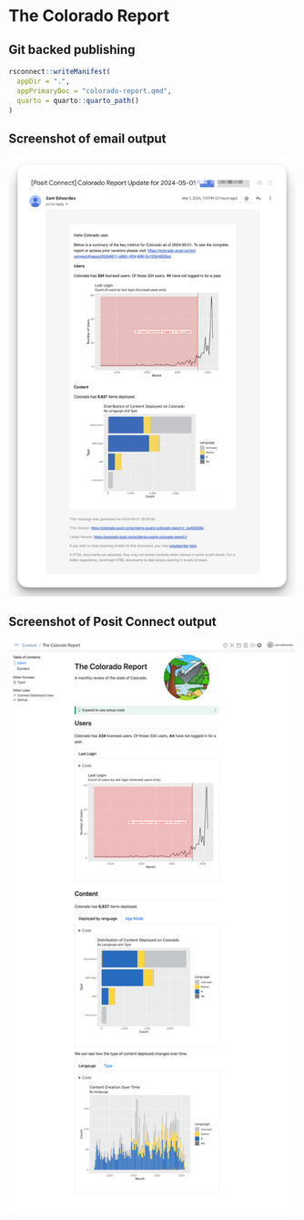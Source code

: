# The Colorado Report

## Git backed publishing

```r
rsconnect::writeManifest(
  appDir = ".",
  appPrimaryDoc = "colorado-report.qmd",
  quarto = quarto::quarto_path()
)
```

## Screenshot of email output

![Screenshot of email output](./imgs/colorado-report-email-screenshot.png)

## Screenshot of Posit Connect output

![Screenshot of Posit Connect output](./imgs/colorado-report-connect-screenshot.png)
